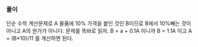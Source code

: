 ### 풀이 

단순 수학 계산문제로 
A 물품에 10% 가격을 붙인 것인 B이므로 B에서 10%빼는 것이 아니고 A의 원가가 아니다. 문제를 똑바로 읽자. 
B = a + 0.1A 이니까 B = 1.1A 이고 
A = (B*10)/11 를 계산하면 된다.